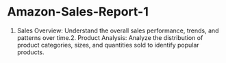 # Amazon-Sales-Report-1
1. Sales Overview: Understand the overall sales performance, trends, and patterns over time.2. Product Analysis: Analyze the distribution of product categories, sizes, and quantities sold to identify popular products.
